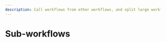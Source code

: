 ```yaml
---
description: Call workflows from other workflows, and split large workflows into smaller components.
---
```


# Sub-workflows
